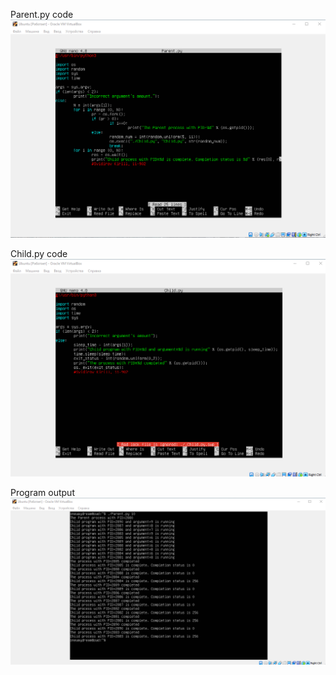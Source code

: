 Parent.py code
![Result](https://github.com/OneWayDream/University-tasks/blob/main/Operating%20systems/Fork_Program/Parent_Code.png?raw=true)

Child.py code
![Result](https://github.com/OneWayDream/University-tasks/blob/main/Operating%20systems/Fork_Program/Child_Code.png?raw=true)

Program output
![Result](https://github.com/OneWayDream/University-tasks/blob/main/Operating%20systems/Fork_Program/Output.png?raw=true)
